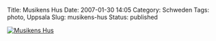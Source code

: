 Title: Musikens Hus
Date: 2007-01-30 14:05
Category: Schweden
Tags: photo, Uppsala
Slug: musikens-hus
Status: published

[![Musikens
Hus](/pic/musikenshus_s.jpg "Musikens Hus")](/pic/musikenshus_l.jpg)

